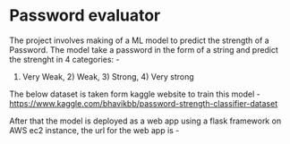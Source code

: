 # Password evaluator
The project involves making of a ML model to predict the strength of a Password. The model take a password in the form of a string and predict the strenght in 4 categories: -
1) Very Weak, 2) Weak, 3) Strong, 4) Very strong

The below dataset is taken form kaggle website to train this model -
https://www.kaggle.com/bhavikbb/password-strength-classifier-dataset

After that the model is deployed as a web app using a flask framework on AWS ec2 instance, the url for the web app is -

